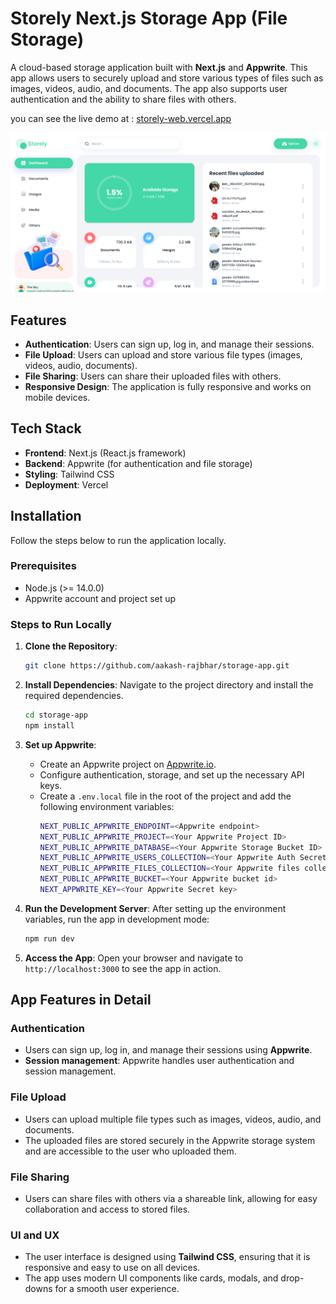 
# **Storely Next.js Storage App (File Storage)**

A cloud-based storage application built with **Next.js** and **Appwrite**. This app allows users to securely upload and store various types of files such as images, videos, audio, and documents. The app also supports user authentication and the ability to share files with others.

you can see the live demo at : [storely-web.vercel.app](https://storely-web.vercel.app)

![Screenshot](public/assets/images/Screenshot.png)

## **Features**
- **Authentication**: Users can sign up, log in, and manage their sessions.
- **File Upload**: Users can upload and store various file types (images, videos, audio, documents).
- **File Sharing**: Users can share their uploaded files with others.
- **Responsive Design**: The application is fully responsive and works on mobile devices.

## **Tech Stack**
- **Frontend**: Next.js (React.js framework)
- **Backend**: Appwrite (for authentication and file storage)
- **Styling**: Tailwind CSS
- **Deployment**: Vercel

## **Installation**

Follow the steps below to run the application locally.

### **Prerequisites**
- Node.js (>= 14.0.0)
- Appwrite account and project set up

### **Steps to Run Locally**

1. **Clone the Repository**:
   ```bash
   git clone https://github.com/aakash-rajbhar/storage-app.git
   ```

2. **Install Dependencies**:
   Navigate to the project directory and install the required dependencies.
   ```bash
   cd storage-app
   npm install
   ```

3. **Set up Appwrite**:
   - Create an Appwrite project on [Appwrite.io](https://appwrite.io).
   - Configure authentication, storage, and set up the necessary API keys.
   - Create a `.env.local` file in the root of the project and add the following environment variables:
     ```bash
     NEXT_PUBLIC_APPWRITE_ENDPOINT=<Appwrite endpoint>
     NEXT_PUBLIC_APPWRITE_PROJECT=<Your Appwrite Project ID>
     NEXT_PUBLIC_APPWRITE_DATABASE=<Your Appwrite Storage Bucket ID>
     NEXT_PUBLIC_APPWRITE_USERS_COLLECTION=<Your Appwrite Auth Secret>
     NEXT_PUBLIC_APPWRITE_FILES_COLLECTION=<Your Appwrite files collection id>
     NEXT_PUBLIC_APPWRITE_BUCKET=<Your Appwrite bucket id>
     NEXT_APPWRITE_KEY=<Your Appwrite Secret key>
     ```

4. **Run the Development Server**:
   After setting up the environment variables, run the app in development mode:
   ```bash
   npm run dev
   ```

5. **Access the App**:
   Open your browser and navigate to `http://localhost:3000` to see the app in action.

## **App Features in Detail**

### **Authentication**
- Users can sign up, log in, and manage their sessions using **Appwrite**.
- **Session management**: Appwrite handles user authentication and session management.

### **File Upload**
- Users can upload multiple file types such as images, videos, audio, and documents.
- The uploaded files are stored securely in the Appwrite storage system and are accessible to the user who uploaded them.

### **File Sharing**
- Users can share files with others via a shareable link, allowing for easy collaboration and access to stored files.

### **UI and UX**
- The user interface is designed using **Tailwind CSS**, ensuring that it is responsive and easy to use on all devices.
- The app uses modern UI components like cards, modals, and drop-downs for a smooth user experience.


